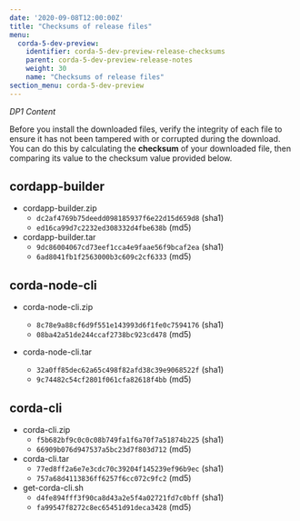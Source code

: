 ```yaml
---
date: '2020-09-08T12:00:00Z'
title: "Checksums of release files"
menu:
  corda-5-dev-preview:
    identifier: corda-5-dev-preview-release-checksums
    parent: corda-5-dev-preview-release-notes
    weight: 30
    name: "Checksums of release files"
section_menu: corda-5-dev-preview
---
```


*DP1 Content*

Before you install the downloaded files, verify the integrity of each file to ensure it has not been tampered with or corrupted during the download. You can do this by calculating the **checksum** of your downloaded file, then comparing its value to the checksum value provided below.

## cordapp-builder

* cordapp-builder.zip
  * `dc2af4769b75deedd098185937f6e22d15d659d8` (sha1)
  * `ed16ca99d7c2232ed308332d4fbe638b` (md5)
* cordapp-builder.tar
  * `9dc86004067cd73eef1cca4e9faae56f9bcaf2ea` (sha1)
  * `6ad8041fb1f2563000b3c609c2cf6333` (md5)

## corda-node-cli

* corda-node-cli.zip
  * `8c78e9a88cf6d9f551e143993d6f1fe0c7594176` (sha1)
  * `08ba42a51de244ccaf2738bc923cd478` (md5)

* corda-node-cli.tar
  * `32a0ff85dec62a65c498f82afd38c39e9068522f` (sha1)
  * `9c74482c54cf2801f061cfa82618f4bb` (md5)

## corda-cli

* corda-cli.zip
  * `f5b682bf9c0c0c08b749fa1f6a70f7a51874b225` (sha1)
  * `66909b076d947537a5bc23d7f803d712` (md5)
* corda-cli.tar
  * `77ed8ff2a6e7e3cdc70c39204f145239ef96b9ec` (sha1)
  * `757a68d4113836ff6257f6cc072c9fc2` (md5)
* get-corda-cli.sh
  * `d4fe894fff3f90ca8d43a2e5f4a02721fd7c0bff` (sha1)
  * `fa99547f8272c8ec65451d91deca3428` (md5)
